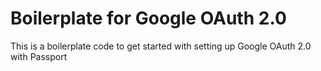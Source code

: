 Boilerplate for Google OAuth 2.0
======
This is a boilerplate code to get started with setting up Google OAuth 2.0 with Passport